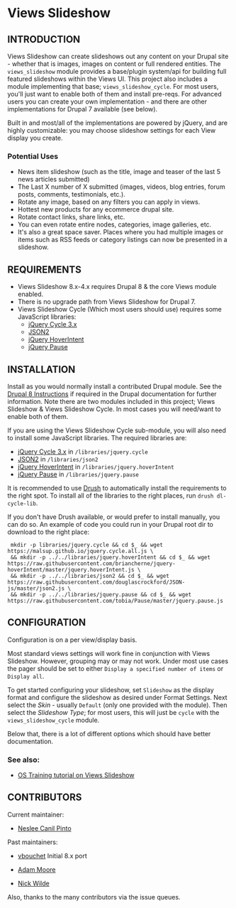 # Views Slideshow
## INTRODUCTION

Views Slideshow can create slideshows out any content on your Drupal site -
whether that is images, images on content or full rendered entities. The 
`views_slideshow` module provides a base/plugin system/api for building full
featured slideshows within the Views UI. This project also includes a module
implementing that base; `views_slideshow_cycle`. For most users, you'll just
want to enable both of them and install pre-reqs. For advanced users you can
create your own implementation - and there are other implementations for Drupal
7 available (see below).

Built in and most/all of the implementations are powered by jQuery, and are
highly customizable: you may choose slideshow settings for each View display
you create.

### Potential Uses
* News item slideshow (such as the title, image and teaser of the last 5 news
  articles submitted)
* The Last X number of X submitted (images, videos, blog entries, forum posts,
  comments, testimonials, etc.).
* Rotate any image, based on any filters you can apply in views.
* Hottest new products for any ecommerce drupal site.
* Rotate contact links, share links, etc.
* You can even rotate entire nodes, categories, image galleries, etc.
* It's also a great space saver. Places where you had multiple images or items
  such as RSS feeds or category listings can now be presented in a slideshow.

## REQUIREMENTS

* Views Slideshow 8.x-4.x requires Drupal 8 & the core Views module enabled.
* There is no upgrade path from Views Slideshow for Drupal 7.
* Views Slideshow Cycle (Which most users should use) requires some JavaScript
  libraries:
  * [jQuery Cycle 3.x](https://github.com/malsup/cycle)
  * [JSON2](https://github.com/douglascrockford/JSON-js)
  * [jQuery HoverIntent](https://github.com/briancherne/jquery-hoverIntent)
  * [jQuery Pause](https://github.com/tobia/Pause)

## INSTALLATION
Install as you would normally install a contributed Drupal module. See the
[Drupal 8 Instructions](https://drupal.org/documentation/install/modules-themes/modules-8)
if required in the Drupal documentation for further information. Note there are
two modules included in this project; Views Slideshow & Views Slideshow Cycle.
In most cases you will need/want to enable both of them.

If you are using the Views Slideshow Cycle sub-module, you will also need to
install some JavaScript libraries. The required libraries are:

* [jQuery Cycle 3.x](https://github.com/malsup/cycle) in 
  `/libraries/jquery.cycle`
* [JSON2](https://github.com/douglascrockford/JSON-js) in `/libraries/json2`
* [jQuery HoverIntent](https://github.com/briancherne/jquery-hoverIntent)
  in `/libraries/jquery.hoverIntent`
* [jQuery Pause](https://github.com/tobia/Pause) in `/libraries/jquery.pause`

It is recommended to use [Drush](https://drush.org) to automatically install
the requirements to the right spot. To install all of the libraries to the
right places, run `drush dl-cycle-lib`.

If you don't have Drush available, or would prefer to install manually, you can
do so. An example of code you could run in your Drupal root dir to download to
the right place:
```
 mkdir -p libraries/jquery.cycle && cd $_ && wget https://malsup.github.io/jquery.cycle.all.js \
 && mkdir -p ../../libraries/jquery.hoverIntent && cd $_ && wget https://raw.githubusercontent.com/briancherne/jquery-hoverIntent/master/jquery.hoverIntent.js \
 && mkdir -p ../../libraries/json2 && cd $_ && wget https://raw.githubusercontent.com/douglascrockford/JSON-js/master/json2.js \
 && mkdir -p ../../libraries/jquery.pause && cd $_ && wget https://raw.githubusercontent.com/tobia/Pause/master/jquery.pause.js
```

## CONFIGURATION
Configuration is on a per view/display basis. 

Most standard views settings will work fine in conjunction with Views Slideshow.
However, grouping may or may not work. Under most use cases the pager should be
set to either `Display a specified number of items` or `Display all`.

To get started configuring your slideshow, set `Slideshow` as the display
format and configure the slideshow as desired under Format Settings. Next
select the *Skin* - usually `Default` (only one provided with the module).
Then select the *Slideshow Type*; for most users, this will just be `cycle`
with the `views_slideshow_cycle` module.

Below that, there is a lot of different options which should have better
documentation.

### See also:

* [OS Training tutorial on Views Slideshow](https://www.ostraining.com/blog/drupal/drupal-8-slideshows)


## CONTRIBUTORS

Current maintainer:

  * [Neslee Canil Pinto](https://www.drupal.org/u/neslee-canil-pinto)

Past maintainers: 

  * [vbouchet](https://www.drupal.org/u/vbouchet) Initial 8.x port
  
  * [Adam Moore](https://www.drupal.org/u/redndahead)
   
  * [Nick Wilde](https://www.drupal.org/u/nickwilde)
  
 Also, thanks to the many contributors via the issue queues.
